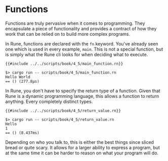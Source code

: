 # Functions

Functions are truly pervasive when it comes to programming.
They encapsulate a piece of functionality and provides a contract of how they
work that can be relied on to build more complex programs.

In Rune, functions are declared with the `fn` keyword.
You've already seen one which is used in every example, `main`.
This is not a special function, but is simply what the Rune cli looks for when
deciding what to execute.

```rust,noplaypen
{{#include ../../scripts/book/4_5/main_function.rn}}
```

```text
$> cargo run -- scripts/book/4_5/main_function.rn
Hello World
== () (277.8µs)
```

In Rune, you don't have to specify the return type of a function.
Given that Rune is a dynamic programming language, this allows a function to
return anything.
Every completely distinct types.

```rust,noplaypen
{{#include ../../scripts/book/4_5/return_value.rn}}
```

```text
$> cargo run -- scripts/book/4_5/return_value.rn
Hello
1
== () (8.437ms)
```

Depending on who you talk to, this is either the best things since sliced bread
or quite scary.
It allows for a larger ability to express a program, but at the same time it can
be harder to reason on what your program will do.
